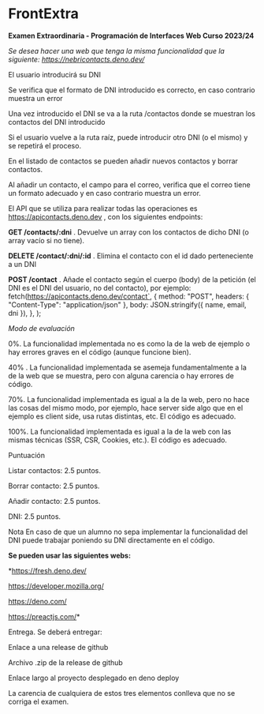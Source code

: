 # FrontExtra
**Examen Extraordinaria - Programación de Interfaces Web
Curso 2023/24**

*Se desea hacer una web que tenga la misma funcionalidad que la siguiente: https://nebricontacts.deno.dev/*

El usuario introducirá su DNI

Se verifica que el formato de DNI introducido es correcto, en caso contrario muestra un error

Una vez introducido el DNI se va a la ruta /contactos donde se muestran los contactos del DNI introducido

Si el usuario vuelve a la ruta raíz, puede introducir otro DNI (o el mismo) y se repetirá el proceso.

En el listado de contactos se pueden añadir nuevos contactos y borrar contactos.

Al añadir un contacto, el campo para el correo, verifica que el correo tiene un formato adecuado y en caso contrario muestra un error.

El API que se utiliza para realizar todas las operaciones es https://apicontacts.deno.dev , con los siguientes endpoints:

**GET /contacts/:dni** . Devuelve un array con los contactos de dicho DNI (o array vacío si no tiene).

**DELETE /contact/:dni/:id** . Elimina el contacto con el id dado perteneciente a un DNI

**POST /contact** . Añade el contacto según el cuerpo (body) de la petición (el DNI es el DNI del usuario, no del contacto), por ejemplo:
fetch(https://apicontacts.deno.dev/contact`,
     {
       method: "POST",
       headers: { "Content-Type": "application/json" },
       body: JSON.stringify({ name, email, dni }),
     },
   );
   
*Modo de evaluación*

0%. La funcionalidad implementada no es como la de la web de ejemplo o hay errores graves en el código (aunque funcione bien).

40% . La funcionalidad implementada se asemeja fundamentalmente a la de la web que se muestra, pero con alguna carencia o hay errores de código.

70%. La funcionalidad implementada es igual a la de la web, pero no hace las cosas del mismo modo, por ejemplo, hace server side algo que en el ejemplo es client side, usa rutas distintas, etc. El código es adecuado.

100%. La funcionalidad implementada es igual a la de la web con las mismas técnicas (SSR, CSR, Cookies, etc.). El código es adecuado.

Puntuación

Listar contactos: 2.5 puntos.

Borrar contacto: 2.5 puntos.

Añadir contacto: 2.5 puntos.

DNI: 2.5 puntos.

Nota
En caso de que un alumno no sepa implementar la funcionalidad del DNI puede trabajar poniendo su DNI directamente en el código.

**Se pueden usar las siguientes webs:**

*https://fresh.deno.dev/

https://developer.mozilla.org/

https://deno.com/

https://preactjs.com/*

Entrega.
Se deberá entregar:

Enlace a una release de github

Archivo .zip de la release de github

Enlace largo al proyecto desplegado en deno deploy

La carencia de cualquiera de estos tres elementos conlleva que no se corriga el examen.

